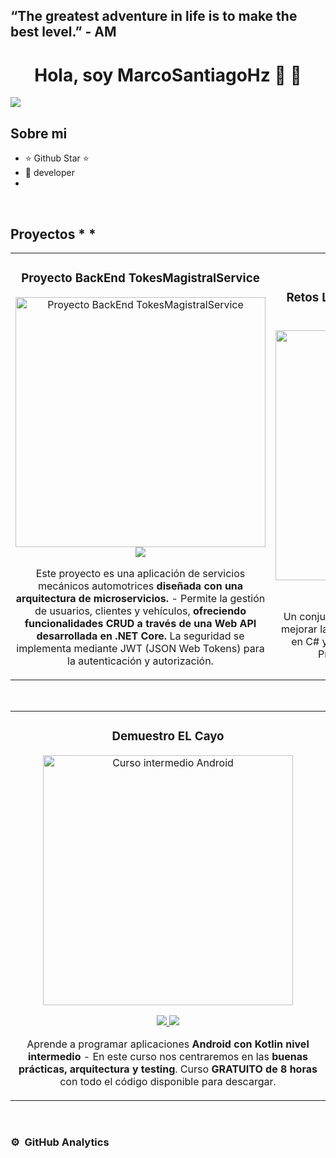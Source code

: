 
## “The greatest adventure in life is to make the best level.” - AM


<div align="center">
<h1 align="center">Hola, soy <a color: white>MarcoSantiagoHz  </a> 🤖 👋</h1>

</div>
<img src="https://imgur.com/YpotvYv.png" >




## Sobre mi

- ⭐ Github Star ⭐ 
- 📲  developer
- 
<br>

## Proyectos * *
<table>
<tr>
<td width="50%">
<h3 align="center">Proyecto BackEnd TokesMagistralService</h3>
<div align="center">

<p>
<a href="https://github.com/MarcoAntonioSantiagoHz/BackMechanicalServiceTMS-" target="_blank"><img src="https://imgur.com/KWXhiYT.png" width="400" alt="Proyecto BackEnd TokesMagistralService"></a>
<img src="https://img.shields.io/badge/CÓDIGO-ff9?style=for-the-badge&logo=github&logoColor=black">
</a>
</a>
</p>
<p>Este proyecto es una aplicación de servicios mecánicos automotrices <strong>diseñada con una arquitectura de microservicios.</strong> - Permite la gestión de usuarios, clientes y vehículos, <strong>ofreciendo funcionalidades CRUD a través de una Web API desarrollada en .NET Core. </strong> La seguridad se implementa mediante JWT (JSON Web Tokens) para la autenticación y autorización.</p>
</div>
                                                                                      
</td>

<td width="50%">
<br>
<h3 align="center">Retos Logica Programacion Orientada A Objectos</h3>
<div align="center">                                       
<a href="https://github.com/ArisGuimera/SimpleAndroidMVVM" target="_blank"><img src="https://imgur.com/uftmYVB.png" width="400" alt="Retos Logica Poo"></a>
<br>
<p>
<a href="https://github.com/ArisGuimera/SimpleAndroidMVVM" target="_blank">
<img src="https://img.shields.io/badge/C%C3%93DIGO-80ffaa?style=for-the-badge&logo=github&logoColor=black">
</a>

</p>
</p>Un conjunto de problemas y retos diseñados para mejorar la lógica de programación, implementados en C# y estructurados bajo los principios de la Programación Orientada a Objetos.</p>
</div>                                                             
</table>                                                                                 
</div>
<br>

<table>
<tr>
<td width="50%">
<h3 align="center">Demuestro EL Cayo</h3>
<div align="center">
<a href="https://github.com/MarcoAntonioSantiagoHz/BackMechanicalServiceTMS-" target="_blank"><img src="https://i.imgur.com/V48W0sU.jpg" width="400" alt="Curso intermedio Android"></a>
<p>
<a href="https://github.com/ArisGuimera/Android-Expert-Intermedio" target="_blank">
<img src="https://img.shields.io/badge/CÓDIGO-ff9?style=for-the-badge&logo=github&logoColor=black">
</a>
<a href="https://youtu.be/UaR7GSNACsM" target="_blank">
<img src="https://img.shields.io/badge/-Youtube-green?style=for-the-badge&color=fbfc40">
</a>
</p>
<p>Aprende a programar aplicaciones <strong>Android con Kotlin nivel intermedio</strong> - En este curso nos centraremos en las <strong>buenas prácticas, arquitectura y testing</strong>. Curso <strong>GRATUITO de 8 horas</strong> con todo el código disponible para descargar.</p>
</div>
                                                                                      
</td>       

                                                                                      
</td>  
</table>                                                                                 
</div>
<br>

### ⚙️ &nbsp;GitHub Analytics



<!--
**MarcoAntonioSantiagoHz/MarcoAntonioSantiagoHz** is a ✨ _special_ ✨ repository because its `README.md` (this file) appears on your GitHub profile.

Here are some ideas to get you started:

- 🔭 I’m currently working on ...
- 🌱 I’m currently learning ...
- 👯 I’m looking to collaborate on ...
- 🤔 I’m looking for help with ...
- 💬 Ask me about ...
- 📫 How to reach me: ...
- 😄 Pronouns: ...
- ⚡ Fun fact: ...
-->
